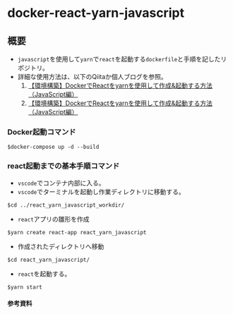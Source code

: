 # docker-react-yarn-javascript
## 概要
- `javascript`を使用して`yarn`で`react`を起動する`dockerfile`と手順を記したリポジトリ。
- 詳細な使用方法は、以下のQiitaか個人ブログを参照。
	1. [【環境構築】DockerでReactをyarnを使用して作成&起動する方法（JavaScript編）](https://qiita.com/takuma-1234/items/02d5683ea54c3c16b38c)
	2. [【環境構築】DockerでReactをyarnを使用して作成&起動する方法（JavaScript編）](https://takuma-tech.com/2023/04/21/574/)
    
### Docker起動コマンド
```bash:
$docker-compose up -d --build
```
### react起動までの基本手順コマンド
- `vscode`でコンテナ内部に入る。
- `vscode`でターミナルを起動し作業ディレクトリに移動する。
```bash:
$cd ../react_yarn_javascript_workdir/
```
- `react`アプリの雛形を作成
```bash:
$yarn create react-app react_yarn_javascript
```
- 作成されたディレクトリへ移動
```bash:
$cd react_yarn_javascript/
```
- `react`を起動する。
```bash:
$yarn start
```
#### 参考資料

